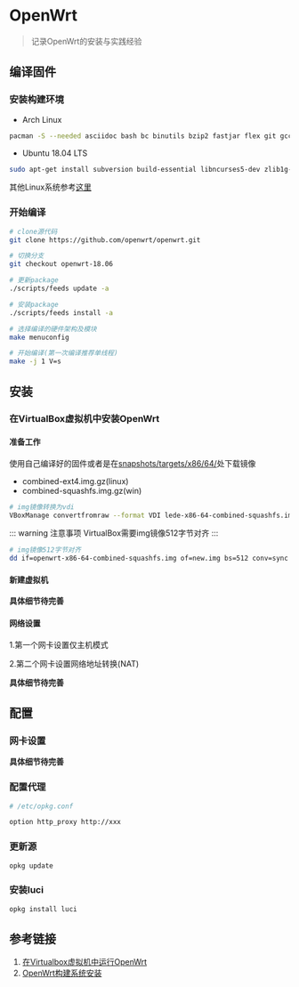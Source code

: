# OpenWrt

> 记录OpenWrt的安装与实践经验

## 编译固件

### 安装构建环境

- Arch Linux

```bash
pacman -S --needed asciidoc bash bc binutils bzip2 fastjar flex git gcc util-linux gawk intltool zlib make cdrkit ncurses openssl patch perl-extutils-makemaker rsync unzip wget gettext libxslt boost libusb bin86 sharutils b43-fwcutter findutils time
```

- Ubuntu 18.04 LTS

```bash
sudo apt-get install subversion build-essential libncurses5-dev zlib1g-dev gawk git ccache gettext libssl-dev xsltproc zip
```

其他Linux系统参考[这里](https://openwrt.org/docs/guide-developer/build-system/install-buildsystem)

### 开始编译

```bash
# clone源代码
git clone https://github.com/openwrt/openwrt.git

# 切换分支
git checkout openwrt-18.06

# 更新package
./scripts/feeds update -a

# 安装package
./scripts/feeds install -a

# 选择编译的硬件架构及模块
make menuconfig

# 开始编译(第一次编译推荐单线程)
make -j 1 V=s
```

## 安装

### 在VirtualBox虚拟机中安装OpenWrt

#### 准备工作

使用自己编译好的固件或者是在[snapshots/targets/x86/64/](https://downloads.openwrt.org/snapshots/targets/x86/64/)处下载镜像

* combined-ext4.img.gz(linux)
* combined-squashfs.img.gz(win)

```bash
# img镜像转换为vdi
VBoxManage convertfromraw --format VDI lede-x86-64-combined-squashfs.img lede-x86-64-combined-squashfs.vdi
```

::: warning 注意事项
VirtualBox需要img镜像512字节对齐
:::

```bash
# img镜像512字节对齐
dd if=openwrt-x86-64-combined-squashfs.img of=new.img bs=512 conv=sync
```

#### 新建虚拟机

**具体细节待完善**

#### 网络设置

1.第一个网卡设置仅主机模式

2.第二个网卡设置网络地址转换(NAT)

**具体细节待完善**

## 配置

### 网卡设置

**具体细节待完善**

### 配置代理

```bash
# /etc/opkg.conf

option http_proxy http://xxx
```

### 更新源

```bash
opkg update
```

### 安装luci

```bash
opkg install luci
```

## 参考链接

1. [在Virtualbox虚拟机中运行OpenWrt](https://openwrt.org/zh/docs/guide-user/virtualization/virtualbox-vm)
2. [OpenWrt构建系统安装](https://openwrt.org/docs/guide-developer/build-system/install-buildsystem)
